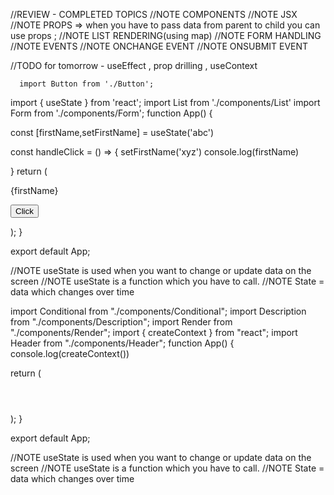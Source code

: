 //REVIEW - COMPLETED TOPICS
//NOTE COMPONENTS
//NOTE JSX
//NOTE PROPS => when you have to pass data from parent to child you can use props ;
//NOTE LIST RENDERING(using map) 
//NOTE FORM HANDLING
//NOTE EVENTS
//NOTE ONCHANGE EVENT
//NOTE ONSUBMIT EVENT

//TODO for tomorrow - useEffect , prop drilling , useContext


<!-- 
 <Button text="Click" />
      
      <Button text="Submit" />
      <h1 style={styles}>React</h1>
      <input maxLength={5} /> -->

      import Button from './Button';
import { useState } from 'react';
import List from './components/List'
import Form from './components/Form';
function App() {

  const [firstName,setFirstName] = useState('abc')

  const handleClick = () => {
  setFirstName('xyz')
   console.log(firstName)

  }
  return (
    <div>
      <p>{firstName}</p>
     <button onClick={handleClick} className='bg-blue-500 py-2 px-6 rounded-md m-2 text-white'>Click</button>
     <List/>
     <Form/>
    </div>
  );
}

export default App;


//NOTE useState is used when you want to change or update data on the screen
//NOTE useState is a function which you have to call.
//NOTE State = data which changes over time



import Conditional from "./components/Conditional";
import Description from "./components/Description";
import Render from "./components/Render";
import { createContext } from "react";
import Header from "./components/Header";
function App() {
console.log(createContext())
  
  return (
    <div>
    <Render/>
    <Conditional/>
    <Header/>
    <Description/>
    </div>
  );
}

export default App;


//NOTE useState is used when you want to change or update data on the screen
//NOTE useState is a function which you have to call.
//NOTE State = data which changes over time